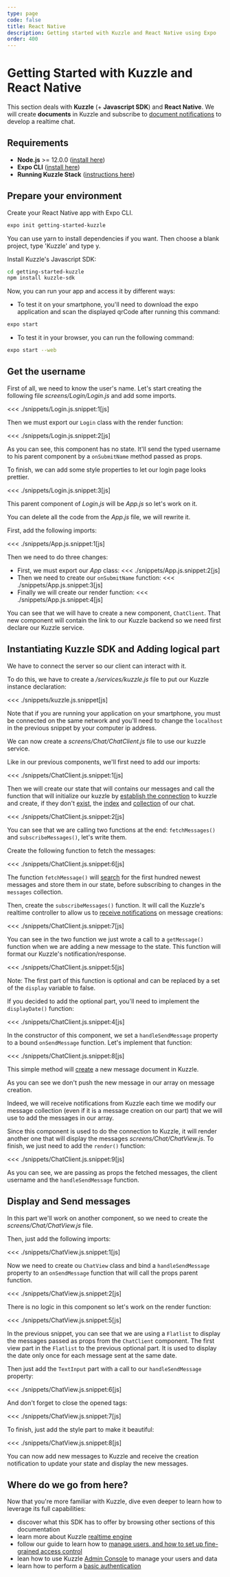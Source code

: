 ```yaml
---
type: page
code: false
title: React Native
description: Getting started with Kuzzle and React Native using Expo
order: 400
---
```



# Getting Started with Kuzzle and React Native

This section deals with **Kuzzle** (+ **Javascript SDK**) and **React Native**. We will create **documents** in Kuzzle and subscribe to [document notifications](/sdk/js/7/essentials/realtime-notifications/#document-messages) to develop a realtime chat.


## Requirements

- **Node.js** >= 12.0.0 ([install here](https://nodejs.org/en/download/))
- **Expo CLI** ([install here](https://docs.expo.io/versions/v36.0.0/get-started/installation/))
- **Running Kuzzle Stack** ([instructions here](/core/2/guides/getting-started/running-kuzzle/))

## Prepare your environment

Create your React Native app with Expo CLI.
```bash
expo init getting-started-kuzzle
```
You can use yarn to install dependencies if you want.
Then choose a blank project, type 'Kuzzle' and type y.

Install Kuzzle's Javascript SDK: 
```bash
cd getting-started-kuzzle
npm install kuzzle-sdk
```

Now, you can run your app and access it by different ways:

  - To test it on your smartphone, you'll need to download the 
  expo application and scan the displayed qrCode after running this command:
  ```bash
  expo start
  ```
  - To test it in your browser, you can run the following command:
  ```bash
  expo start --web
  ```

## Get the username
First of all, we need to know the user's name.
Let's start creating the following file _screens/Login/Login.js_ and add some imports.

<<< ./snippets/Login.js.snippet:1[js]

Then we must export our `Login` class with the render function:

<<< ./snippets/Login.js.snippet:2[js]

As you can see, this component has no state. It'll send the typed username
to his parent component by a `onSubmitName` method passed as props.

To finish, we can add some style properties to let our login page looks prettier.

<<< ./snippets/Login.js.snippet:3[js]

This parent component of _Login.js_ will be _App.js_ so let's work on it. 

You can delete all the code from the _App.js_ file, we will rewrite it.

First, add the following imports:

<<< ./snippets/App.js.snippet:1[js]

Then we need to do three changes:
  - First, we must export our *App* class:
    <<< ./snippets/App.js.snippet:2[js]
  - Then we need to create our `onSubmitName` function:
    <<< ./snippets/App.js.snippet:3[js]
  - Finally we will create our render function:
    <<< ./snippets/App.js.snippet:4[js]

You can see that we will have to create a new component, `ChatClient`.
That new component will contain the link to our Kuzzle backend so we need first declare our Kuzzle service.


## Instantiating Kuzzle SDK and Adding logical part

We have to connect the server so our client can interact with it.

To do this, we have to create a _/services/kuzzle.js_ file to put our Kuzzle instance declaration:

<<< ./snippets/kuzzle.js.snippet[js]

Note that if you are running your application on your smartphone, you must be connected on the same network and you'll need to change the `localhost` in the previous snippet by your computer ip address.

We can now create a _screens/Chat/ChatClient.js_ file to use our kuzzle service.

Like in our previous components, we'll first need to add our imports:

<<< ./snippets/ChatClient.js.snippet:1[js]

Then we will create our state that will contains our messages and call the function that will initialize our kuzzle by [establish the connection](/sdk/js/7/core-classes/kuzzle/connect/) to kuzzle and create, if they don't [exist](sdk/js/7/controllers/index/exists/), the [index](sdk/js/6/controllers/index/create/) and [collection](sdk/js/7/controllers/collection/create/) of our chat. 

<<< ./snippets/ChatClient.js.snippet:2[js]

You can see that we are calling two functions at the end: 
`fetchMessages()` and `subscribeMessages()`, let's write them.

Create the following function to fetch the messages: 

<<< ./snippets/ChatClient.js.snippet:6[js]

The function `fetchMessage()` will [search](/sdk/js/7/controllers/document/search/) for the first hundred newest messages and store them in our state, before subscribing to changes in the `messages` collection.

Then, create the `subscribeMessages()` function.
It will call the Kuzzle's realtime controller to allow us to [receive notifications](/sdk/js/7/controllers/realtime/subscribe/) on message creations:

<<< ./snippets/ChatClient.js.snippet:7[js]

You can see in the two function we just wrote a call to a `getMessage()` function when we are adding a new message to the state. This function will format our Kuzzle's notification/response.

<<< ./snippets/ChatClient.js.snippet:5[js]

Note: The first part of this function is optional and can be replaced by a set of the `display` variable to false. 

If you decided to add the optional part, you'll need to implement the `displayDate()` function:

<<< ./snippets/ChatClient.js.snippet:4[js]

In the constructor of this component, we set a `handleSendMessage` property to a bound `onSendMessage` function. Let's implement that function:

<<< ./snippets/ChatClient.js.snippet:8[js]

This simple method will [create](/sdk/js/7/controllers/document/create/) a new message document in Kuzzle. 

As you can see we don't push the new message in our array on message creation.

Indeed, we will receive notifications from Kuzzle each time we modify our message collection (even if it is a message creation on our part) that we will use to add the messages in our array.

Since this component is used to do the connection to Kuzzle, it will render another one that will display the messages _screens/Chat/ChatView.js_. 
To finish, we just need to add the `render()` function: 

<<< ./snippets/ChatClient.js.snippet:9[js]

As you can see, we are passing as props the fetched messages, the client username and the `handleSendMessage` function.

## Display and Send messages

In this part we'll work on another component, so we need to create the _screens/Chat/ChatView.js_ file. 

Then, just add the following imports:

<<< ./snippets/ChatView.js.snippet:1[js]

Now we need to create ou `ChatView` class and bind a `handleSendMessage` property to an `onSendMessage` function that will call the props parent function. 

<<< ./snippets/ChatView.js.snippet:2[js]

There is no logic in this component so let's work on the render function:

<<< ./snippets/ChatView.js.snippet:5[js]

In the previous snippet, you can see that we are using a `Flatlist` to display the messages passed as props from the `ChatClient` component.
The first view part in the `Flatlist` to the previous optional part. It is used to display the date only once for each message sent at the same date.

Then just add the `TextInput` part with a call to our `handleSendMessage` property:

<<< ./snippets/ChatView.js.snippet:6[js]

And don't forget to close the opened tags:

<<< ./snippets/ChatView.js.snippet:7[js]

To finish, just add the style part to make it beautiful:

<<< ./snippets/ChatView.js.snippet:8[js]

You can now add new messages to Kuzzle and receive the creation notification to update your state and display the new messages.

## Where do we go from here?

Now that you're more familiar with Kuzzle, dive even deeper to learn how to leverage its full capabilities:

- discover what this SDK has to offer by browsing other sections of this documentation
- learn more about Kuzzle [realtime engine](/core/2/guides/essentials/real-time/)
- follow our guide to learn how to [manage users, and how to set up fine-grained access control](/core/2/guides/essentials/security/)
- lean how to use Kuzzle [Admin Console](/core/2/guides/essentials/admin-console/) to manage your users and data
- learn how to perform a [basic authentication](/sdk/js/7/controllers/auth/login)
